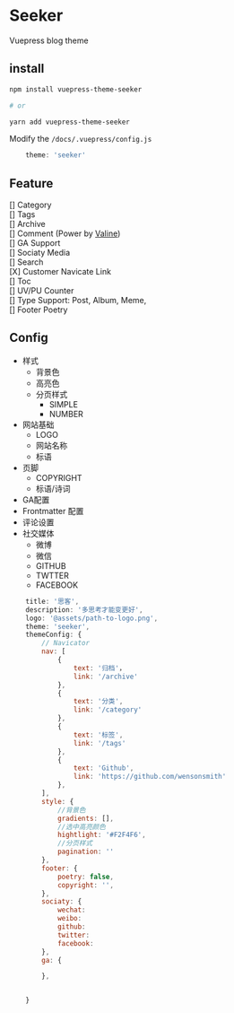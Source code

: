 # Seeker
Vuepress blog theme

## install

```bash
npm install vuepress-theme-seeker

# or

yarn add vuepress-theme-seeker
```

Modify the `/docs/.vuepress/config.js`

```js
    theme: 'seeker'
```

## Feature
[] Category  
[] Tags  
[] Archive  
[] Comment (Power by [Valine](https://valine.js.org/))  
[] GA Support  
[] Sociaty Media  
[] Search    
[X] Customer Navicate Link  
[] Toc  
[] UV/PU Counter  
[] Type Support: Post, Album, Meme,   
[] Footer Poetry  


## Config
- 样式
  - 背景色
  - 高亮色
  - 分页样式
    - SIMPLE
    - NUMBER
- 网站基础
  - LOGO
  - 网站名称
  - 标语
- 页脚
  - COPYRIGHT
  - 标语/诗词
- GA配置
- Frontmatter 配置
- 评论设置
- 社交媒体
  - 微博
  - 微信
  - GITHUB
  - TWTTER
  - FACEBOOK



```js
    title: '思客',
    description: '多思考才能变更好',
    logo: '@assets/path-to-logo.png',
    theme: 'seeker',
    themeConfig: {
        // Navicator
        nav: [
            {
                text: '归档'，
                link: '/archive'
            },
            {
                text: '分类',
                link: '/category'
            },
            {
                text: '标签',
                link: '/tags'
            },
            {
                text: 'Github',
                link: 'https://github.com/wensonsmith'
            },
        ],
        style: {
            //背景色
            gradients: [],
            //选中高亮颜色
            hightlight: '#F2F4F6',
            //分页样式
            pagination: ''
        },
        footer: {
            poetry: false,
            copyright: '',
        },
        sociaty: {
            wechat:
            weibo:
            github:
            twitter:
            facebook:
        },
        ga: {

        },


    }
```



